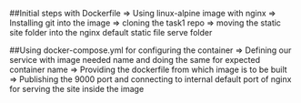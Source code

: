##Initial steps with Dockerfile
=> Using linux-alpine image with nginx
=> Installing git into the image
=> cloning the task1 repo
=> moving the static site folder into the nginx default static file serve folder

##Using docker-compose.yml for configuring the container
=> Defining our service with image needed name and doing the same for expected container name
=> Providing the dockerfile from which image is to be built
=> Publishing the 9000 port and connecting to internal default port of nginx for serving the site inside the image

